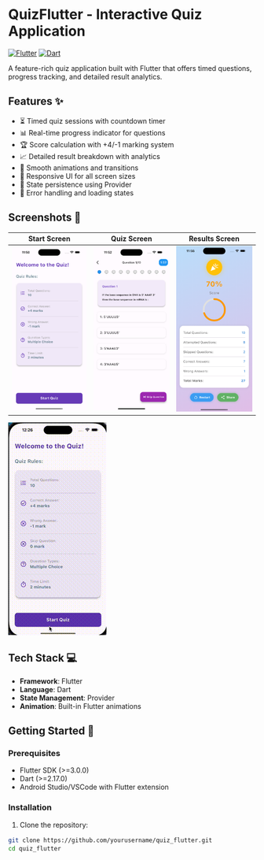 # QuizFlutter - Interactive Quiz Application

[![Flutter](https://img.shields.io/badge/Flutter-%2302569B.svg?logo=Flutter&logoColor=white)](https://flutter.dev)
[![Dart](https://img.shields.io/badge/Dart-0175C2?logo=dart&logoColor=white)](https://dart.dev)

A feature-rich quiz application built with Flutter that offers timed questions, progress tracking, and detailed result analytics.

## Features ✨
- ⏳ Timed quiz sessions with countdown timer
- 📊 Real-time progress indicator for questions
- 🏆 Score calculation with +4/-1 marking system
- 📈 Detailed result breakdown with analytics
- 🎨 Smooth animations and transitions
- 📱 Responsive UI for all screen sizes
- 🔄 State persistence using Provider
- 🚦 Error handling and loading states

## Screenshots 📸

| Start Screen                                   | Quiz Screen                                  | Results Screen                                     |
|------------------------------------------------|----------------------------------------------|----------------------------------------------------|
| ![Start Screen](screenshorts/start_screen.png) | ![Quiz Screen](screenshorts/quiz_screen.png) | ![Results Screen](screenshorts/results_screen.png) |

![App Demo](screenshorts/demo1.gif)
## Tech Stack 💻
- **Framework**: Flutter
- **Language**: Dart
- **State Management**: Provider
- **Animation**: Built-in Flutter animations


## Getting Started 🚀

### Prerequisites
- Flutter SDK (>=3.0.0)
- Dart (>=2.17.0)
- Android Studio/VSCode with Flutter extension

### Installation
1. Clone the repository:
```bash
git clone https://github.com/yourusername/quiz_flutter.git
cd quiz_flutter